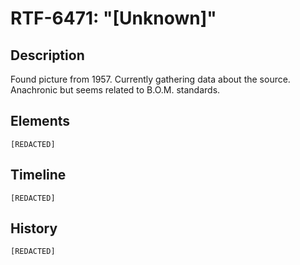# RTF-6471: "[Unknown]"

## Description

Found picture from 1957.
Currently gathering data about the source.
Anachronic but seems related to B.O.M. standards.

## Elements

`[REDACTED]`

## Timeline

`[REDACTED]`

## History

`[REDACTED]`

